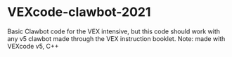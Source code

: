 # VEXcode-clawbot-2021
Basic Clawbot code for the VEX intensive, but this code should work with any v5  clawbot made through the VEX instruction booklet. Note: made with VEXcode v5, C++
